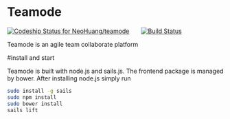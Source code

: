 Teamode
=======

[ ![Codeship Status for NeoHuang/teamode](https://codeship.io/projects/03389690-e58c-0131-392c-0ea154bde2ac/status)](https://codeship.io/projects/25761)  &nbsp; &nbsp; &nbsp;      [![Build Status](https://travis-ci.org/NeoHuang/teamode.svg?branch=master)](https://travis-ci.org/NeoHuang/teamode)

Teamode is an agile team collaborate platform

#install and start

Teamode is built with node.js and sails.js. The frontend package is managed by bower. After installing node.js simply run
```sh
sudo install -g sails
sudo npm install
sudo bower install
sails lift
```

